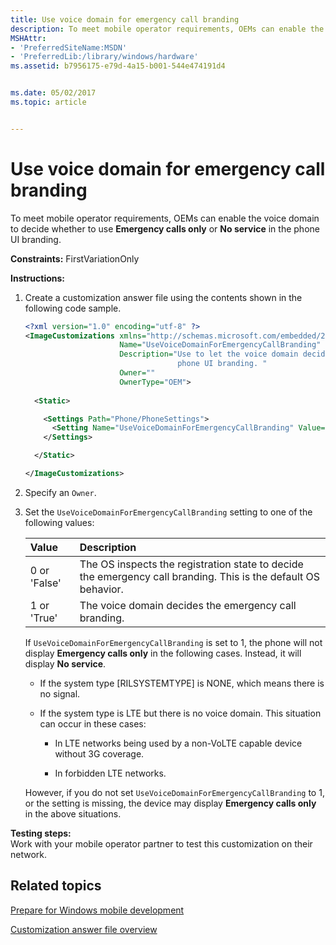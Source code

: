 ```yaml
---
title: Use voice domain for emergency call branding
description: To meet mobile operator requirements, OEMs can enable the voice domain to decide whether to use Emergency calls only or No service in the phone UI branding.
MSHAttr:
- 'PreferredSiteName:MSDN'
- 'PreferredLib:/library/windows/hardware'
ms.assetid: b7956175-e79d-4a15-b001-544e474191d4


ms.date: 05/02/2017
ms.topic: article


---
```


# Use voice domain for emergency call branding


To meet mobile operator requirements, OEMs can enable the voice domain to decide whether to use **Emergency calls only** or **No service** in the phone UI branding.

<a href="" id="constraints---firstvariationonly"></a>**Constraints:** FirstVariationOnly  

<a href="" id="instructions-"></a>**Instructions:**  
1.  Create a customization answer file using the contents shown in the following code sample.

    ```XML
    <?xml version="1.0" encoding="utf-8" ?>  
    <ImageCustomizations xmlns="http://schemas.microsoft.com/embedded/2004/10/ImageUpdate"  
                         Name="UseVoiceDomainForEmergencyCallBranding"  
                         Description="Use to let the voice domain decide whether to use 'Emergency calls only' or 'No service' in the
                                      phone UI branding. "  
                         Owner=""  
                         OwnerType="OEM"> 
      
      <Static>  

        <Settings Path="Phone/PhoneSettings">  
          <Setting Name="UseVoiceDomainForEmergencyCallBranding" Value="" />
        </Settings>  

      </Static>

    </ImageCustomizations>
    ```

2.  Specify an `Owner`.

3.  Set the `UseVoiceDomainForEmergencyCallBranding` setting to one of the following values:

    | Value        | Description                                                                                                    |
    |:-------------|:---------------------------------------------------------------------------------------------------------------|
    | 0 or 'False' | The OS inspects the registration state to decide the emergency call branding. This is the default OS behavior. |
    | 1 or 'True'  | The voice domain decides the emergency call branding.                                                          |

    If `UseVoiceDomainForEmergencyCallBranding` is set to 1, the phone will not display **Emergency calls only** in the following cases. Instead, it will display **No service**.

    -   If the system type [RILSYSTEMTYPE] is NONE, which means there is no signal.

    -   If the system type is LTE but there is no voice domain. This situation can occur in these cases:

        -   In LTE networks being used by a non-VoLTE capable device without 3G coverage.

        -   In forbidden LTE networks.

    However, if you do not set `UseVoiceDomainForEmergencyCallBranding` to 1, or the setting is missing, the device may display **Emergency calls only** in the above situations.

<a href="" id="testing-steps-"></a>**Testing steps:**  
Work with your mobile operator partner to test this customization on their network.

## Related topics

[Prepare for Windows mobile development](https://docs.microsoft.com/en-us/windows-hardware/manufacture/mobile/preparing-for-windows-mobile-development)

[Customization answer file overview](https://docs.microsoft.com/en-us/windows-hardware/customize/mobile/mcsf/customization-answer-file)
